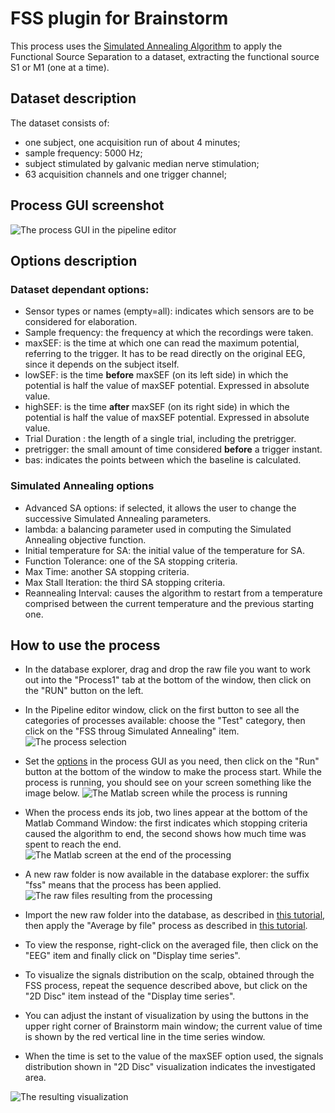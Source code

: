 # FSS plugin for Brainstorm

This process uses the [Simulated Annealing Algorithm](https://it.mathworks.com/help/gads/what-is-simulated-annealing.html) to apply the Functional Source Separation
to a dataset, extracting the functional source S1 or M1 (one at a time).

## Dataset description

The dataset consists of:
- one subject, one acquisition run of about 4 minutes;
- sample frequency: 5000 Hz;
- subject stimulated by galvanic median nerve stimulation;
- 63 acquisition channels and one trigger channel;

## Process GUI screenshot

![The process GUI in the pipeline editor](/screenshot.png)

## Options description
### Dataset dependant options:
- Sensor types or names (empty=all): indicates which sensors are to be considered for elaboration.
- Sample frequency: the frequency at which the recordings were taken.
- maxSEF: is the time at which one can read the maximum potential, referring to the trigger. It has to be read directly on the original EEG, since it depends on the subject itself.
- lowSEF: is the time **before** maxSEF (on its left side) in which the potential is half the value of maxSEF potential. Expressed in absolute value.
- highSEF: is the time **after** maxSEF (on its right side) in which the potential is half the value of maxSEF potential. Expressed in absolute value.
- Trial Duration : the length of a single trial, including the pretrigger.
- pretrigger: the small amount of time considered **before** a trigger instant.
- bas: indicates the points between which the baseline is calculated.

### Simulated Annealing options
- Advanced SA options: if selected, it allows the user to change the successive Simulated Annealing parameters.
- lambda: a balancing parameter used in computing the Simulated Annealing objective function.
- Initial temperature for SA: the initial value of the temperature for SA.
- Function Tolerance: one of the SA stopping criteria.
- Max Time: another SA stopping criteria.
- Max Stall Iteration: the third SA stopping criteria.
- Reannealing Interval: causes the algorithm to restart from a temperature comprised between the current temperature and the previous starting one.

## How to use the process

- In the database explorer, drag and drop the raw file you want to work out into the "Process1" tab at the bottom of the window, then click on the "RUN" button on the left.

- In the Pipeline editor window, click on the first button to see all the categories of processes available: choose the "Test" category, then click on the "FSS throug Simulated Annealing" item.
![The process selection](/pipeline_editor.png)

- Set the [options](#options-description) in the process GUI as you need, then click on the "Run" button at the bottom of the window to make the process start. While the process is running, you should see on your screen something like the image below.
![The Matlab screen while the process is running](/screen_look.png)

- When the process ends its job, two lines appear at the bottom of the Matlab Command Window: the first indicates which stopping criteria caused the algorithm to end, the second shows how much time was spent to reach the end.
![The Matlab screen at the end of the processing](/037_FinalMatComWin.PNG)
- A new raw folder is now available in the database explorer: the suffix "fss" means that the process has been applied.
![The raw files resulting from the processing](/new_raw.png)

- Import the new raw folder into the database, as described in [this tutorial](https://neuroimage.usc.edu/brainstorm/Tutorials/Epoching#Import_in_database), then apply the "Average by file" process as described in [this tutorial](https://neuroimage.usc.edu/brainstorm/Tutorials/Averaging#Averaging).

- To view the response, right-click on the averaged file, then click on the "EEG" item and finally click on "Display time series".

- To visualize the signals distribution on the scalp, obtained through the FSS process, repeat the sequence described above, but click on the "2D Disc" item instead of the "Display time series".

- You can adjust the instant of visualization by using the buttons in the upper right corner of Brainstorm main window; the current value of time is shown by the red vertical line in the time series window.

- When the time is set to the value of the maxSEF option used, the signals distribution shown in "2D Disc" visualization indicates the investigated area.

![The resulting visualization](/045_interattivita.png)

